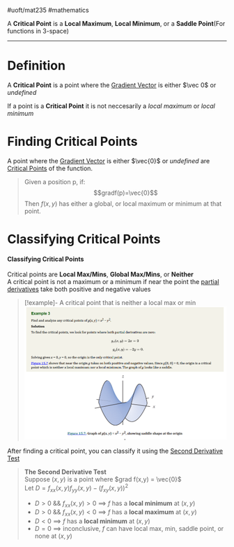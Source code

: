 #uoft/mat235 #mathematics 

A **Critical Point** is a **Local Maximum**, **Local Minimum**, or a **Saddle Point**(For functions in 3-space)

---
# Definition
A **Critical Point** is a point where the [Gradient Vector](Gradient%20Vector.md) is either $\vec 0$ or *undefined*

If a point is a **Critical Point** it is not neccesarily a *local maximum* or *local minimum*

# Finding Critical Points

A point where the [Gradient Vector](Gradient%20Vector.md) is either $\vec{0}$ or *undefined* are [Critical Points](.md) of the function.
>Given a position p, if: $$gradf(p)=\vec{0}$$Then $f(x,y)$ has either a global, or local maximum or minimum at that point.


# Classifying Critical Points
#### Classifying Critical Points
Critical points are **Local Max/Mins**, **Global Max/Mins**, or **Neither**  
	A critical point is not a maximum or a minimum if near the point the [partial derivatives](Partial%20Derivative.md) take both positive and negative values
> [!example]- A critical point that is neither a local max or min  
>  ![Pasted image 20240205135527](attachments/Pasted%20image%2020240205135527.png)

After finding a critical point, you can classify it using the [Second Derivative Test](Second%20Derivative%20Test.md)

> **The Second Derivative Test**  
Suppose $(x,y)$ is a point where $grad f(x,y) = \vec{0}$  
Let $D=f_{xx}(x,y)f_{yy}(x,y)-(f_{xy}(x,y))^{2}$
>  - $D > 0$ && $f_{xx}(x,y) > 0$  $\implies$ $f$ has a **local minimum** at $(x,y)$
>  - $D > 0$ && $f_{xx}(x,y) < 0$  $\implies$ $f$ has a **local maximum** at $(x,y)$
>  - $D < 0$  $\implies$ $f$  has a **local minimum** at $(x,y)$
>  - $D = 0$  $\implies$ inconclusive, $f$ can have local max, min, saddle point, or none at $(x,y)$
